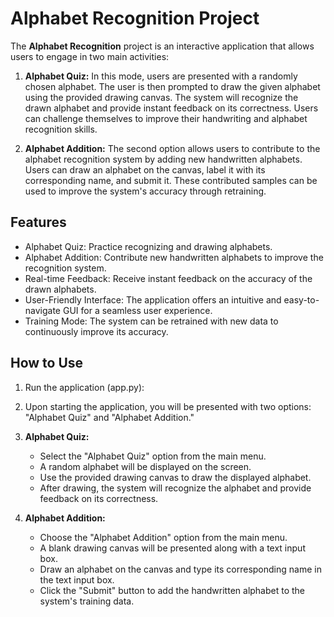 # Alphabet Recognition Project


The **Alphabet Recognition** project is an interactive application that allows users to engage in two main activities:

1. **Alphabet Quiz:**
   In this mode, users are presented with a randomly chosen alphabet. The user is then prompted to draw the given alphabet using the provided drawing canvas. The system will recognize the drawn alphabet and provide instant feedback on its correctness. Users can challenge themselves to improve their handwriting and alphabet recognition skills.

2. **Alphabet Addition:**
   The second option allows users to contribute to the alphabet recognition system by adding new handwritten alphabets. Users can draw an alphabet on the canvas, label it with its corresponding name, and submit it. These contributed samples can be used to improve the system's accuracy through retraining.

## Features

- Alphabet Quiz: Practice recognizing and drawing alphabets.
- Alphabet Addition: Contribute new handwritten alphabets to improve the recognition system.
- Real-time Feedback: Receive instant feedback on the accuracy of the drawn alphabets.
- User-Friendly Interface: The application offers an intuitive and easy-to-navigate GUI for a seamless user experience.
- Training Mode: The system can be retrained with new data to continuously improve its accuracy.


## How to Use

1. Run the application (app.py):
2. Upon starting the application, you will be presented with two options: "Alphabet Quiz" and "Alphabet Addition."

3. **Alphabet Quiz:**
   - Select the "Alphabet Quiz" option from the main menu.
   - A random alphabet will be displayed on the screen.
   - Use the provided drawing canvas to draw the displayed alphabet.
   - After drawing, the system will recognize the alphabet and provide feedback on its correctness.

4. **Alphabet Addition:**
   - Choose the "Alphabet Addition" option from the main menu.
   - A blank drawing canvas will be presented along with a text input box.
   - Draw an alphabet on the canvas and type its corresponding name in the text input box.
   - Click the "Submit" button to add the handwritten alphabet to the system's training data.





